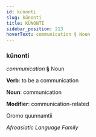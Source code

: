 ```yaml
---
id: künonti
slug: künonti
title: KÜNONTİ
sidebar_position: 213
hoverText: communication § Noun
---
```


### künonti

*communication* **§** Noun

**Verb**: to be a communication

**Noun**: communication

**Modifier**: communication-related

Oromo quunnamtii 

*Afroasiatic Language Family*